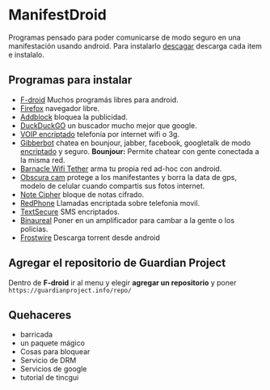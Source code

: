 # ManifestDroid

Programas pensado para poder comunicarse de modo seguro en una manifestación usando android.
Para instalarlo [descagar](paquetes) descarga cada item e instalalo.

## Programas para instalar

* [F-droid](https://f-droid.org/FDroid.apk) Muchos programás libres para android.
* [Firefox](http://f-droid.org/repository/browse/?fdfilter=firefox&fdid=org.mozilla.firefox) navegador libre.
* [Addblock](http://f-droid.org/repository/browse/?fdfilter=adblock&fdid=org.adblockplus.android) bloquea la publicidad.
* [DuckDuckGO](http://f-droid.org/repository/browse/?fdfilter=duck%20duck&fdid=se.johanhil.duckduckgo) un buscador mucho mejor que google.
* [VOIP encriptado](http://code.google.com/p/csipsimple/) telefonía por internet wifi o 3g.
* [Gibberbot](https://guardianproject.info/apps/gibber/) chatea en bounjour, jabber, facebook, googletalk de modo [encriptado](http://wiki.partidopirata.com.ar/Gibberbot_con_OTR) y seguro. **Bounjour:** Permite chatear con gente conectada a la misma red.
* [Barnacle Wifi Tether](http://f-droid.org/repository/browse/?fdfilter=Barnacle%20Wifi%20Tether&fdid=net.szym.barnacle) arma tu propia red ad-hoc con android.
* [Obscura cam](https://guardianproject.info/apps/obscuracam/) protege a los manifestantes y borra la data de gps, modelo de celular cuando compartis sus fotos internet.
* [Note Cipher](https://guardianproject.info/apps/) bloque de notas cifrado.
* [RedPhone](http://www.whispersystems.org/) Llamadas encriptada sobre telefonia movil.
* [TextSecure](http://www.whispersystems.org/) SMS encriptados.
* [Binaureal](http://f-droid.org/repository/browse/?fdfilter=binaural&fdid=com.ihunda.android.binauralbeat) Poner en un amplificador para cambar a la gente o los policias.
* [Frostwire](http://www.frostwire.com/) Descarga torrent desde android

## Agregar el repositorio de **Guardian Project**

Dentro de **F-droid** ir al menu y elegir **agregar un repositorio** y poner `https://guardianproject.info/repo/`

## Quehaceres

* barricada
* un paquete mágico
* Cosas para bloquear
 * Servicio de DRM
 * Servicios de google
* tutorial de tincgui
